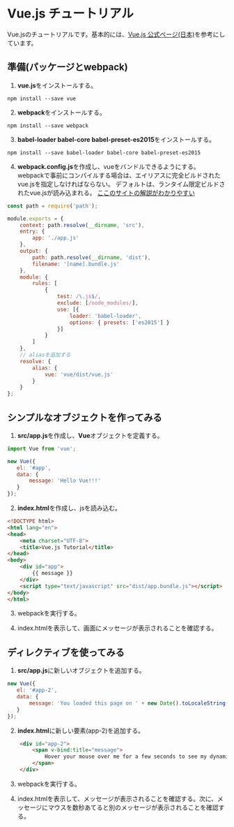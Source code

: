# Vue.js チュートリアル

Vue.jsのチュートリアルです。基本的には、[Vue.js 公式ページ(日本)](https://jp.vuejs.org/)を参考にしています。

## 準備(パッケージとwebpack)

1. **vue.js**をインストールする。

`npm install --save vue`

2. **webpack**をインストールする。

`npm install --save webpack`

3. **babel-loader babel-core babel-preset-es2015**をインストールする。

`npm install --save babel-loader babel-core babel-preset-es2015`

4. **webpack.config.js**を作成し、vueをバンドルできるようにする。
webpackで事前にコンパイルする場合は、エイリアスに完全ビルドされたvue.jsを指定しなければならない。
デフォルトは、ランタイム限定ビルドされたvue.jsが読み込まれる。
[ここのサイトの解説がわかりやすい](https://aloerina01.github.io/javascript/vue/2017/03/08/1.html)

```javascript
const path = require('path');

module.exports = {
    context: path.resolve(__dirname, 'src'),
    entry: {
        app: './app.js'
    },
    output: {
        path: path.resolve(__dirname, 'dist'),
        filename: '[name].bundle.js'
    },
    module: {
        rules: [
            {
                test: /\.js$/,
                exclude: [/node_modules/],
                use: [{
                    loader: 'babel-loader',
                    options: { presets: ['es2015'] }
                }]
            }
        ]
    },
    // aliasを追加する
    resolve: {
        alias: {
            vue: 'vue/dist/vue.js'
        }
    }
};
```

## シンプルなオブジェクトを作ってみる

1. **src/app.js**を作成し、**Vue**オブジェクトを定義する。

```javascript
import Vue from 'vue';

new Vue({
   el: '#app',
   data: {
       message: 'Hello Vue!!!'
   }
});
```

2. **index.html**を作成し、jsを読み込む。

```html
<!DOCTYPE html>
<html lang="en">
<head>
    <meta charset="UTF-8">
    <title>Vue.js Tutorial</title>
</head>
<body>
    <div id="app">
        {{ message }}
    </div>
    <script type="text/javascript" src="dist/app.bundle.js"></script>
</body>
</html>
```

3. webpackを実行する。

4. index.htmlを表示して、画面にメッセージが表示されることを確認する。

## ディレクティブを使ってみる

1. **src/app.js**に新しいオブジェクトを追加する。

```javascript
new Vue({
   el: '#app-2',
   data: {
       message: 'You loaded this page on ' + new Date().toLocaleString()
   }
});
```

2. **index.html**に新しい要素(app-2)を追加する。

```html
    <div id="app-2">
        <span v-bind:title="message">
            Hover your mouse over me for a few seconds to see my dynamically bound title.
        </span>
    </div>
```

3. webpackを実行する。

4. index.htmlを表示して、メッセージが表示されることを確認する。次に、メッセージにマウスを数秒あてると別のメッセージが表示されることを確認する。

